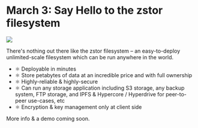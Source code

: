 # March 3: Say Hello to the zstor filesystem

![](img/zstorhello.jpeg)

There's nothing out there like the zstor filesystem – an easy-to-deploy unlimited-scale filesystem which can be run anywhere in the world.

- ⚛ Deployable in minutes
- ⚛ Store petabytes of data at an incredible price and with full ownership
- ⚛ Highly-reliable & highly-secure
- ⚛ Can run any storage application including S3 storage, any backup system, FTP storage, and IPFS & Hypercore / Hyperdrive for peer-to-peer use-cases, etc
- ⚛ Encryption & key management only at client side

More info & a demo coming soon.